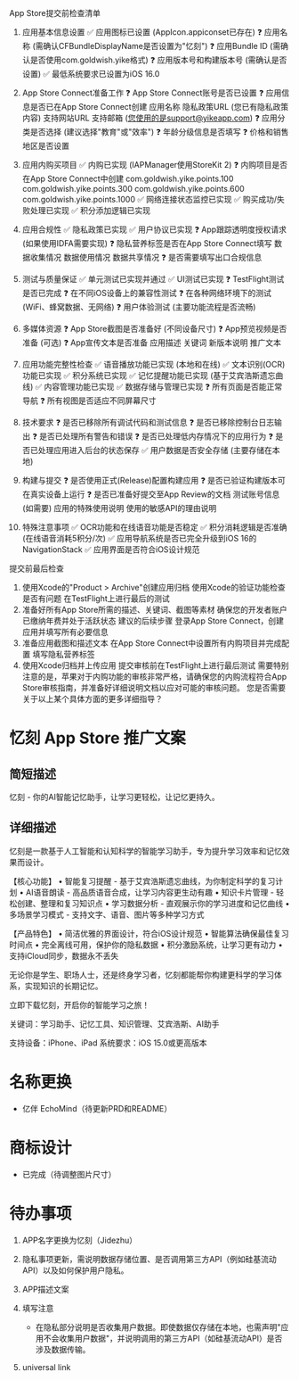 App Store提交前检查清单
1. 应用基本信息设置
✅ 应用图标已设置 (AppIcon.appiconset已存在)
❓ 应用名称 (需确认CFBundleDisplayName是否设置为"忆刻")
❓ 应用Bundle ID (需确认是否使用com.goldwish.yike格式)
❓ 应用版本号和构建版本号 (需确认是否设置)
✅ 最低系统要求已设置为iOS 16.0

2. App Store Connect准备工作
❓ App Store Connect账号是否已设置
❓ 应用信息是否已在App Store Connect创建
应用名称
隐私政策URL (您已有隐私政策内容)
支持网站URL
支持邮箱 (您使用的是support@yikeapp.com)
❓ 应用分类是否选择 (建议选择"教育"或"效率")
❓ 年龄分级信息是否填写
❓ 价格和销售地区是否设置


3. 应用内购买项目
✅ 内购已实现 (IAPManager使用StoreKit 2)
❓ 内购项目是否在App Store Connect中创建
com.goldwish.yike.points.100
com.goldwish.yike.points.300
com.goldwish.yike.points.600
com.goldwish.yike.points.1000
✅ 网络连接状态监控已实现
✅ 购买成功/失败处理已实现
✅ 积分添加逻辑已实现

4. 应用合规性
✅ 隐私政策已实现
✅ 用户协议已实现
❓ App跟踪透明度授权请求 (如果使用IDFA需要实现)
❓ 隐私营养标签是否在App Store Connect填写
数据收集情况
数据使用情况
数据共享情况
❓ 是否需要填写出口合规信息

5. 测试与质量保证
✅ 单元测试已实现并通过
✅ UI测试已实现
❓ TestFlight测试是否已完成
❓ 在不同iOS设备上的兼容性测试
❓ 在各种网络环境下的测试 (WiFi、蜂窝数据、无网络)
❓ 用户体验测试 (主要功能流程是否流畅)

6. 多媒体资源
❓ App Store截图是否准备好 (不同设备尺寸)
❓ App预览视频是否准备 (可选)
❓ App宣传文本是否准备
应用描述
关键词
新版本说明
推广文本

7. 应用功能完整性检查
✅ 语音播放功能已实现 (本地和在线)
✅ 文本识别(OCR)功能已实现
✅ 积分系统已实现
✅ 记忆提醒功能已实现 (基于艾宾浩斯遗忘曲线)
✅ 内容管理功能已实现
✅ 数据存储与管理已实现
❓ 所有页面是否能正常导航
❓ 所有视图是否适应不同屏幕尺寸

8. 技术要求
❓ 是否已移除所有调试代码和测试信息
❓ 是否已移除控制台日志输出
❓ 是否已处理所有警告和错误
❓ 是否已处理低内存情况下的应用行为
❓ 是否已处理应用进入后台的状态保存
✅ 用户数据是否安全存储 (主要存储在本地)

9. 构建与提交
❓ 是否使用正式(Release)配置构建应用
❓ 是否已验证构建版本可在真实设备上运行
❓ 是否已准备好提交至App Review的文档
测试账号信息 (如需要)
应用的特殊使用说明
使用的敏感API的理由说明

10. 特殊注意事项
✅ OCR功能和在线语音功能是否稳定
✅ 积分消耗逻辑是否准确 (在线语音消耗5积分/次)
✅ 应用导航系统是否已完全升级到iOS 16的NavigationStack
✅ 应用界面是否符合iOS设计规范

提交前最后检查
1. 使用Xcode的"Product > Archive"创建应用归档
使用Xcode的验证功能检查是否有问题
在TestFlight上进行最后的测试
4. 准备好所有App Store所需的描述、关键词、截图等素材
确保您的开发者账户已缴纳年费并处于活跃状态
建议的后续步骤
登录App Store Connect，创建应用并填写所有必要信息
2. 准备应用截图和描述文本
在App Store Connect中设置所有内购项目并完成配置
填写隐私营养标签
5. 使用Xcode归档并上传应用
提交审核前在TestFlight上进行最后测试
需要特别注意的是，苹果对于内购功能的审核非常严格，请确保您的内购流程符合App Store审核指南，并准备好详细说明文档以应对可能的审核问题。
您是否需要关于以上某个具体方面的更多详细指导？

# 忆刻 App Store 推广文案

## 简短描述
忆刻 - 你的AI智能记忆助手，让学习更轻松，让记忆更持久。

## 详细描述
忆刻是一款基于人工智能和认知科学的智能学习助手，专为提升学习效率和记忆效果而设计。

【核心功能】
• 智能复习提醒 - 基于艾宾浩斯遗忘曲线，为你制定科学的复习计划
• AI语音朗读 - 高品质语音合成，让学习内容更生动有趣
• 知识卡片管理 - 轻松创建、整理和复习知识点
• 学习数据分析 - 直观展示你的学习进度和记忆曲线
• 多场景学习模式 - 支持文字、语音、图片等多种学习方式

【产品特色】
• 简洁优雅的界面设计，符合iOS设计规范
• 智能算法确保最佳复习时间点
• 完全离线可用，保护你的隐私数据
• 积分激励系统，让学习更有动力
• 支持iCloud同步，数据永不丢失

无论你是学生、职场人士，还是终身学习者，忆刻都能帮你构建更科学的学习体系，实现知识的长期记忆。

立即下载忆刻，开启你的智能学习之旅！

关键词：学习助手、记忆工具、知识管理、艾宾浩斯、AI助手

支持设备：iPhone、iPad
系统要求：iOS 15.0或更高版本

# 名称更换
- 亿伴 EchoMind（待更新PRD和README）
# 商标设计
- 已完成（待调整图片尺寸）

# 待办事项
1. APP名字更换为忆刻（Jidezhu）
2. 隐私事项更新，需说明数据存储位置、是否调用第三方API（例如硅基流动API）以及如何保护用户隐私。
3. APP描述文案
4. 填写注意
    - 在隐私部分说明是否收集用户数据。即使数据仅存储在本地，也需声明"应用不会收集用户数据"，并说明调用的第三方API（如硅基流动API）是否涉及数据传输。

5. universal link